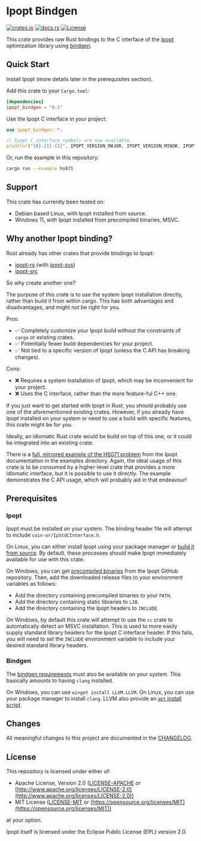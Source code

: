 # Ipopt Bindgen

[![crates.io](https://img.shields.io/crates/v/ipopt_bindgen.svg)](https://crates.io/crates/ipopt_bindgen)
[![docs.rs](https://docs.rs/bindgen/badge.svg)](https://docs.rs/ipopt_bindgen/)
[![License](https://img.shields.io/crates/l/ipopt_bindgen.svg)](https://opensource.org/licenses/MIT)

This crate provides raw Rust bindings to the C interface of the [Ipopt](https://github.com/coin-or/Ipopt "Ipopt GitHub repository") optimization library using [bindgen](https://github.com/rust-lang/rust-bindgen "bindgen GitHub repository").

## Quick Start

Install Ipopt (more details later in the prerequisites section).

Add this crate to your `Cargo.toml`:

```toml
[dependencies]
ipopt_bindgen = "0.1"
```

Use the Ipopt C interface in your project:

```rust
use ipopt_bindgen::*;

// Ipopt C interface symbols are now available.
println!("{0}.{1}.{2}", IPOPT_VERSION_MAJOR, IPOPT_VERSION_MINOR, IPOPT_VERSION_RELEASE);
```

Or, run the example in this repository:

```sh
cargo run --example hs071
```

## Support

This crate has currently been tested on:

- Debian based Linux, with Ipopt installed from source.
- Windows 11, with Ipopt installed from precompiled binaries, MSVC.

## Why another Ipopt binding?

Rust already has other crates that provide bindings to Ipopt:

- [ipopt-rs](https://crates.io/crates/ipopt) (with [ipopt-sys](https://crates.io/crates/ipopt-sys))
- [ipopt-src](https://github.com/Maroon502/ipopt-src)

So why create another one?

The purpose of this crate is to use the system Ipopt installation directly, rather than build it from within cargo.
This has both advantages and disadvantages, and might not be right for you.

Pros:

- ✅ Completely customize your Ipopt build without the constraints of `cargo` or existing crates.
- ✅ Potentially fewer build dependencies for your project.
- ✅ Not tied to a specific version of Ipopt (unless the C API has breaking changes).

Cons:

- ❌ Requires a system installation of Ipopt, which may be inconvenient for your project.
- ❌ Uses the C interface, rather than the more feature-ful C++ one.

If you just want to get started with Ipopt in Rust, you should probably use one of the aforementioned existing crates.
However, if you already have Ipopt installed on your system or need to use a build with specific features, this crate might be for you.

Ideally, an idiomatic Rust crate would be build on top of this one, or it could be integrated into an existing crate.

There is a [full, mirrored example of the HS071 problem](examples/hs071.rs "HS071 problem link") from the Ipopt documentation in the examples directory.
Again, the ideal usage of this crate is to be consumed by a higher-level crate that provides a more idiomatic interface, but it is possible to use it directly.
The example demonstrates the C API usage, which will probably aid in that endeavour!

## Prerequisites

### Ipopt

Ipopt must be installed on your system.
The binding header file will attempt to include `coin-or/IpStdCInterface.h`.

On Linux, you can either install Ipopt using your package manager or [build it from source](https://coin-or.github.io/Ipopt/INSTALL.html "Ipopt build documentation").
By default, these processes should make Ipopt immediately available for use with this crate.

On Windows, you can get [precompiled binaries](https://www.coin-or.org/download/binary/Ipopt/ "Ipopt GitHub Releases") from the Ipopt GitHub repository.
Then, add the downloaded release files to your environment variables as follows:

- Add the directory containing precompiled binaries to your `PATH`.
- Add the directory containing static libraries to `LIB`.
- Add the directory containing the Ipopt headers to `INCLUDE`.

On Windows, by default this crate will attempt to use the `cc` crate to automatically detect an MSVC installation.
This is used to more easily supply standard library headers for the Ipopt C interface header.
If this fails, you will need to set the `INCLUDE` environment variable to include your desired standard library headers.

### Bindgen

The [bindgen requirements](https://rust-lang.github.io/rust-bindgen/requirements.html "bindgen requirements documentation") must also be available on your system.
This basically amounts to having `clang` installed.

On Windows, you can use `winget install LLVM.LLVM`.
On Linux, you can use your package manager to install `clang`.
LLVM also provide an [`apt` install script](https://apt.llvm.org/ "LLVM apt script site link").

## Changes

All meaningful changes to this project are documented in the [CHANGELOG](CHANGELOG.md "Changelog link").

## License

This repository is licensed under either of:

- Apache License, Version 2.0 ([LICENSE-APACHE](./LICENSE-APACHE) or [http://www.apache.org/licenses/LICENSE-2.0](http://www.apache.org/licenses/LICENSE-2.0))
- MIT License ([LICENSE-MIT](./LICENSE-MIT) or [https://opensource.org/licenses/MIT](https://opensource.org/licenses/MIT))

at your option.

Ipopt itself is licensed under the Eclipse Public License (EPL) version 2.0.
